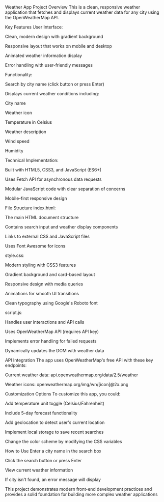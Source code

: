 Weather App Project Overview
This is a clean, responsive weather application that fetches and displays current weather data for any city using the OpenWeatherMap API.

Key Features
User Interface:

Clean, modern design with gradient background

Responsive layout that works on mobile and desktop

Animated weather information display

Error handling with user-friendly messages

Functionality:

Search by city name (click button or press Enter)

Displays current weather conditions including:

City name

Weather icon

Temperature in Celsius

Weather description

Wind speed

Humidity

Technical Implementation:

Built with HTML5, CSS3, and JavaScript (ES6+)

Uses Fetch API for asynchronous data requests

Modular JavaScript code with clear separation of concerns

Mobile-first responsive design

File Structure
index.html:

The main HTML document structure

Contains search input and weather display components

Links to external CSS and JavaScript files

Uses Font Awesome for icons

style.css:

Modern styling with CSS3 features

Gradient background and card-based layout

Responsive design with media queries

Animations for smooth UI transitions

Clean typography using Google's Roboto font

script.js:

Handles user interactions and API calls

Uses OpenWeatherMap API (requires API key)

Implements error handling for failed requests

Dynamically updates the DOM with weather data

API Integration
The app uses OpenWeatherMap's free API with these key endpoints:

Current weather data: api.openweathermap.org/data/2.5/weather

Weather icons: openweathermap.org/img/wn/[icon]@2x.png

Customization Options
To customize this app, you could:

Add temperature unit toggle (Celsius/Fahrenheit)

Include 5-day forecast functionality

Add geolocation to detect user's current location

Implement local storage to save recent searches

Change the color scheme by modifying the CSS variables

How to Use
Enter a city name in the search box

Click the search button or press Enter

View current weather information

If city isn't found, an error message will display

This project demonstrates modern front-end development practices and provides a solid foundation for building more complex weather applications
